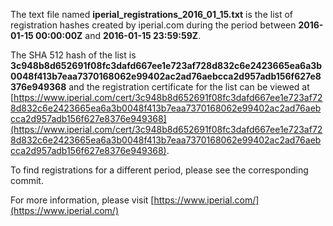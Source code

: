 The text file named **iperial_registrations_2016_01_15.txt** is the list of registration hashes created by iperial.com during the period between **2016-01-15 00:00:00Z** and **2016-01-15 23:59:59Z**.

The SHA 512 hash of the list is **3c948b8d652691f08fc3dafd667ee1e723af728d832c6e2423665ea6a3b0048f413b7eaa7370168062e99402ac2ad76aebcca2d957adb156f627e8376e949368** and the registration certificate for the list can be viewed at [https://www.iperial.com/cert/3c948b8d652691f08fc3dafd667ee1e723af728d832c6e2423665ea6a3b0048f413b7eaa7370168062e99402ac2ad76aebcca2d957adb156f627e8376e949368](https://www.iperial.com/cert/3c948b8d652691f08fc3dafd667ee1e723af728d832c6e2423665ea6a3b0048f413b7eaa7370168062e99402ac2ad76aebcca2d957adb156f627e8376e949368).

To find registrations for a different period, please see the corresponding commit.

For more information, please visit [https://www.iperial.com/](https://www.iperial.com/)
